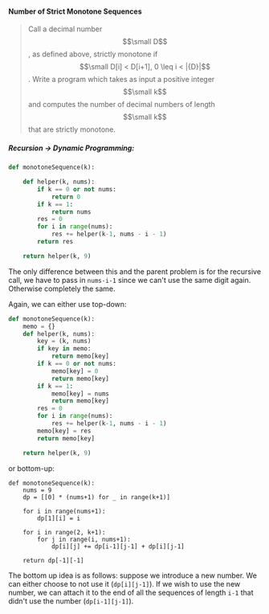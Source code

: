 #### Number of Strict Monotone Sequences

> Call a decimal number $$\small D$$, as defined above, strictly monotone if $$\small D[i] < D[i+1], 0 \leq i < |{D}|$$. Write a program which takes as input a positive integer $$\small k$$ and computes the number of decimal numbers of length $$\small k$$ that are strictly monotone.

##### Recursion -&gt; Dynamic Programming:

```py
def monotoneSequence(k):

    def helper(k, nums):
        if k == 0 or not nums:
            return 0
        if k == 1:
            return nums
        res = 0
        for i in range(nums):
            res += helper(k-1, nums - i - 1)
        return res

    return helper(k, 9)
```

The only difference between this and the parent problem is for the recursive call, we have to pass in `nums-i-1` since we can't use the same digit again. Otherwise completely the same.

Again, we can either use top-down:

```py
def monotoneSequence(k):
    memo = {}
    def helper(k, nums):
        key = (k, nums)
        if key in memo:
            return memo[key]
        if k == 0 or not nums:
            memo[key] = 0
            return memo[key]
        if k == 1:
            memo[key] = nums
            return memo[key]
        res = 0
        for i in range(nums):
            res += helper(k-1, nums - i - 1)
        memo[key] = res
        return memo[key]

    return helper(k, 9)
```

or bottom-up:

```
def monotoneSequence(k):
	nums = 9
	dp = [[0] * (nums+1) for _ in range(k+1)]

	for i in range(nums+1):
		dp[1][i] = i

	for i in range(2, k+1):
		for j in range(i, nums+1):
			dp[i][j] += dp[i-1][j-1] + dp[i][j-1]

	return dp[-1][-1]
```

The bottom up idea is as follows: suppose we introduce a new number. We can either choose to not use it \(`dp[i][j-1]`\). If we wish to use the new number, we can attach it to the end of all the sequences of length `i-1` that didn't use the number \(`dp[i-1][j-1]`\).

